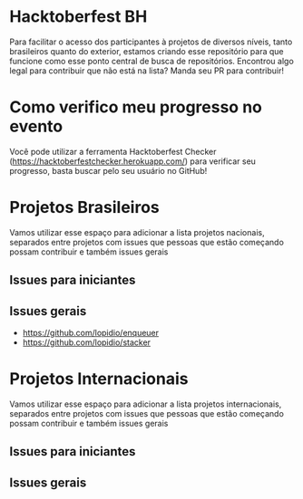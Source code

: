 # Hacktoberfest BH
Para facilitar o acesso dos participantes à projetos de diversos níveis, tanto brasileiros quanto do exterior, estamos criando esse repositório para que funcione como esse ponto central de busca de repositórios. Encontrou algo legal para contribuir que não está na lista? Manda seu PR para contribuir!

# Como verifico meu progresso no evento

Você pode utilizar a ferramenta Hacktoberfest Checker (https://hacktoberfestchecker.herokuapp.com/) para verificar seu progresso, basta buscar pelo seu usuário no GitHub!

# Projetos Brasileiros

Vamos utilizar esse espaço para adicionar a lista projetos nacionais, separados entre projetos com issues que pessoas que estão começando possam contribuir e também issues gerais

## Issues para iniciantes

## Issues gerais
- https://github.com/lopidio/enqueuer
- https://github.com/lopidio/stacker

# Projetos Internacionais

Vamos utilizar esse espaço para adicionar a lista projetos internacionais, separados entre projetos com issues que pessoas que estão começando possam contribuir e também issues gerais

## Issues para iniciantes

## Issues gerais
